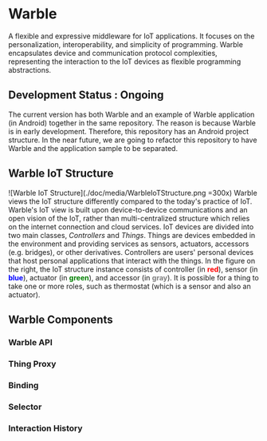 # Warble
A flexible and expressive middleware for IoT applications. It focuses on the personalization, interoperability, and simplicity of programming. Warble encapsulates device and communication protocol complexities, representing the interaction to the IoT devices as flexible programming abstractions.

## Development Status : Ongoing
The current version has both Warble and an example of Warble application (in Android) together in the same repository. The reason is because Warble is in early development. Therefore, this repository has an Android project structure. In the near future, we are going to refactor this repository to have Warble and the application sample to be separated.

## Warble IoT Structure
![Warble IoT Structure](./doc/media/WarbleIoTStructure.png =300x)
Warble views the IoT structure differently compared to the today's practice of IoT. Warble's IoT view is built upon device-to-device communications and an open vision of the IoT, rather than multi-centralized structure which relies on the internet connection and cloud services.
IoT devices are divided into two main classes, *Controllers* and *Things*. Things are devices embedded in the environment and providing services as sensors, actuators, accessors (e.g. bridges), or other derivatives. Controllers are users' personal devices that host personal applications that interact with the things. In the figure on the right, the IoT structure instance consists of controller (in <span style="color:red">**red**</span>), sensor (in <span style="color:blue">**blue**</span>), actuator (in <span style="color:green">**green**</span>), and accessor (in <span style="color:gray">**gray**</span>). It is possible for a thing to take one or more roles, such as thermostat (which is a sensor and also an actuator).

## Warble Components
### Warble API
### Thing Proxy
### Binding
### Selector
### Interaction History
